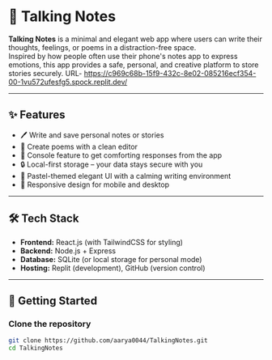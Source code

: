 # 📝 Talking Notes

**Talking Notes** is a minimal and elegant web app where users can write their thoughts, feelings, or poems in a distraction-free space.  
Inspired by how people often use their phone's notes app to express emotions, this app provides a safe, personal, and creative platform to store stories securely. 
URL- https://c969c68b-15f9-432c-8e02-085216ecf354-00-1vu572ufesfg5.spock.replit.dev/

---

## ✨ Features
- 🖊️ Write and save personal notes or stories  
- 📜 Create poems with a clean editor  
- 🤝 Console feature to get comforting responses from the app  
- 🔒 Local-first storage – your data stays secure with you  
- 🎨 Pastel-themed elegant UI with a calming writing environment  
- 📱 Responsive design for mobile and desktop  

---

## 🛠️ Tech Stack
- **Frontend:** React.js (with TailwindCSS for styling)  
- **Backend:** Node.js + Express  
- **Database:** SQLite (or local storage for personal mode)  
- **Hosting:** Replit (development), GitHub (version control)  

---

## 🚀 Getting Started

### Clone the repository
```bash
git clone https://github.com/aarya0044/TalkingNotes.git
cd TalkingNotes
